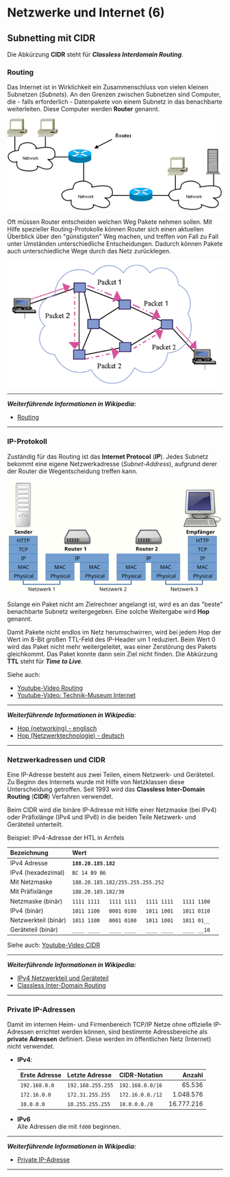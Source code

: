 # Netzwerke und Internet (6)

## Subnetting mit CIDR

Die Abkürzung **CIDR** steht für ***Classless Interdomain Routing***.

### Routing

Das Internet ist in Wirklichkeit ein Zusammenschluss von vielen kleinen Subnetzen (*Subnets*). An den Grenzen zwischen Subnetzen sind Computer, die - falls erforderlich - Datenpakete von einem Subnetz in das benachbarte weiterleiten. Diese Computer werden **Router** genannt.

![](./img/internet-structure.png)

Oft müssen Router entscheiden welchen Weg Pakete nehmen sollen. Mit Hilfe spezieller Routing-Protokolle können Router sich einen aktuellen Überblick über den "günstigsten" Weg machen, und treffen von Fall zu Fall unter Umständen unterschiedliche Entscheidungen. Dadurch können Pakete auch unterschiedliche Wege durch das Netz zurücklegen.

![](./img/internet-routing-case.png)

---------------------------
***Weiterführende Informationen in Wikipedia:***

* [Routing](https://de.wikipedia.org/wiki/Routing)
-------------------------

### IP-Protokoll

Zuständig für das Routing ist das **Internet Protocol** (***IP***). Jedes Subnetz bekommt eine eigene Netzwerkadresse (*Subnet-Address*), aufgrund derer der Router die Wegentscheidung treffen kann.

![](./img/internet-packet-transfer.svg)

Solange ein Paket nicht am Zielrechner angelangt ist, wird es an das "beste" benachbarte Subnetz weitergegeben. Eine solche Weitergabe wird **Hop** genannt.

Damit Pakete nicht endlos im Netz herumschwirren, wird bei jedem Hop der Wert im 8-Bit großen TTL-Feld des IP-Header um 1 reduziert. Beim Wert 0 wird das Paket nicht mehr weitergeleitet, was einer Zerstörung des Pakets gleichkommt. Das Paket konnte dann sein Ziel nicht finden. Die Abkürzung **TTL** steht für ***Time to Live***.

Siehe auch:  
* [Youtube-Video Routing](https://www.youtube.com/watch?v=ToHBZJ5uwAk)
* [Youtube-Video: Technik-Museum Internet](https://www.youtube.com/watch?v=uIZh2v7YpP4)


---------------------------
***Weiterführende Informationen in Wikipedia:***

* [Hop (networking) - englisch](https://en.wikipedia.org/wiki/Hop_(networking))
* [Hop (Netzwerktechnologie) - deutsch](https://de.wikipedia.org/wiki/Hop_(Netzwerktechnologie))
-------------------------

### Netzwerkadressen und CIDR

Eine IP-Adresse besteht aus zwei Teilen, einem Netzwerk- und Geräteteil. Zu Beginn des Internets wurde mit Hilfe von Netzklassen diese Unterscheidung getroffen. Seit 1993 wird das **Classless Inter-Domain Routing** (**CIDR**) Verfahren verwendet.

Beim CIDR wird die binäre IP-Adresse mit Hilfe einer Netzmaske (bei IPv4) oder Präfixlänge (IPv4 und IPv6) in die beiden Teile Netzwerk- und Geräteteil unterteilt.

Beispiel: IPv4-Adresse der HTL in Arnfels

Bezeichnung | Wert
 :-- | :--
IPv4 Adresse         | **`188.20.185.182`**
IPv4 (hexadezimal)   | `BC 14 B9 B6`
Mit Netzmaske        | `188.20.185.182/255.255.255.252`
Mit Präfixlänge      | `188.20.185.182/30`
Netzmaske (binär)    | `1111 1111   1111 1111   1111 1111   1111 1100`
IPv4 (binär)         | `1011 1100   0001 0100   1011 1001   1011 0110`
Netzwerkteil (binär) | `1011 1100   0001 0100   1011 1001   1011 01__  `
Geräteteil (binär)   | `____ ____   ____ ____   ____ ____   ____ __10`

Siehe auch: [Youtube-Video CIDR](https://www.youtube.com/watch?v=mOxDgAKIDfs)

---------------------------
***Weiterführende Informationen in Wikipedia:***
* [IPv4 Netzwerkteil und Geräteteil](https://de.wikipedia.org/wiki/IP-Adresse#Netzwerkteil_und_Ger%C3%A4teteil)
* [Classless Inter-Domain Routing](https://de.wikipedia.org/wiki/Classless_Inter-Domain_Routing)
---------------------------

### Private IP-Adressen

Damit im internen Heim- und Firmenbereich TCP/IP Netze ohne offizielle IP-Adressen errichtet werden können, sind bestimmte Adressbereiche als **private Adressen** definiert. Diese werden im öffentlichen Netz (Internet) nicht verwendet.

* **IPv4**: 

   Erste Adresse | Letzte Adresse | CIDR-Notation | Anzahl
    :----------- | :------------ | :----------- | -----: 
    `192.168.0.0` | `192.168.255.255` | `192.168.0.0/16` |     65.536
    `172.16.0.0`  | `172.31.255.255`  | `172.16.0.0./12` |  1.048.576
    `10.0.0.0`    | `10.255.255.255`  | `10.0.0.0./8`    | 16.777.216

* **IPv6**  
Alle Adressen die mit `fd00` beginnen.

---------------------------
***Weiterführende Informationen in Wikipedia:***
* [Private IP-Adresse](https://de.wikipedia.org/wiki/Private_IP-Adresse)
---------------------------



